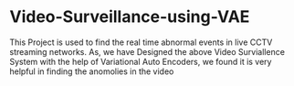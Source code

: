 # Video-Surveillance-using-VAE

This Project is used to find the real time abnormal events in live CCTV streaming networks. As, we have Designed the above Video Surviallence System with the help of Variational Auto Encoders, we found it is very helpful in finding the anomolies in the video
